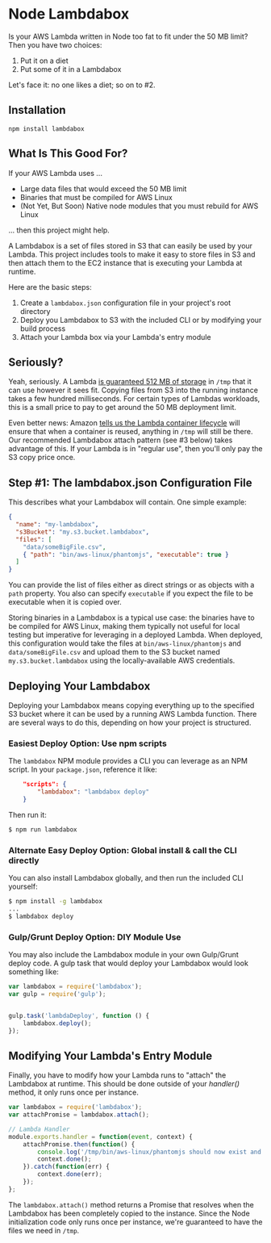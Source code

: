# Node Lambdabox

Is your AWS Lambda written in Node too fat to fit under the 50 MB limit?  Then
you have two choices:

1.  Put it on a diet
2.  Put some of it in a Lambdabox

Let's face it: no one likes a diet; so on to #2.

## Installation

```
npm install lambdabox
```

## What Is This Good For?

If your AWS Lambda uses ...

* Large data files that would exceed the 50 MB limit
* Binaries that must be compiled for AWS Linux
* (Not Yet, But Soon) Native node modules that you must rebuild for AWS Linux

... then this project might help.

A Lambdabox is a set of files stored in S3 that can easily be used by your
Lambda.  This project includes tools to make it easy to store files in S3 and
then attach them to the EC2 instance that is executing your Lambda at runtime.

Here are the basic steps:

1.  Create a `lambdabox.json` configuration file in your project's root directory
2.  Deploy you Lambdabox to S3 with the included CLI or by modifying your build process
3.  Attach your Lambda box via your Lambda's entry module

## Seriously?

Yeah, seriously.  A Lambda [is guaranteed 512 MB of storage](http://docs.aws.amazon.com/lambda/latest/dg/limits.html)
in `/tmp` that it can use however it sees fit.  Copying files from S3 into the running instance takes a few hundred
milliseconds.  For certain types of Lambdas workloads, this is a small price to pay to get around the 50 MB
deployment limit.

Even better news:  Amazon [tells us the Lambda container
lifecycle](https://aws.amazon.com/blogs/compute/container-reuse-in-lambda/) will
ensure that when a container is reused, anything in `/tmp` will still be there.
Our recommended Lambdabox attach pattern (see #3 below) takes advantage of this.
If your Lambda is in "regular use", then you'll only pay the S3 copy price once.

## Step #1: The lambdabox.json Configuration File
This describes what your Lambdabox will contain.  One simple example:

```json
{
  "name": "my-lambdabox",
  "s3Bucket": "my.s3.bucket.lambdabox",
  "files": [
    "data/someBigFile.csv",
    { "path": "bin/aws-linux/phantomjs", "executable": true }
  ]
}
```

You can provide the list of files either as direct strings or as objects
with a `path` property.  You also can specify `executable` if you expect the
file to be executable when it is copied over.

Storing binaries in a Lambdabox is a typical use case:  the binaries have to
be compiled for AWS Linux, making them typically not useful for local testing
but imperative for leveraging in a deployed Lambda.  When deployed, this
configuration would take the files at `bin/aws-linux/phantomjs` and
`data/someBigFile.csv` and upload them to the S3 bucket named
`my.s3.bucket.lambdabox` using the locally-available AWS credentials.


## Deploying Your Lambdabox

Deploying your Lambdabox means copying everything up to the specified S3 bucket
where it can be used by a running AWS Lambda function.  There are several ways
to do this, depending on how your project is structured.

### Easiest Deploy Option: Use npm scripts

The `lambdabox` NPM module provides a CLI you can leverage as an NPM script.
In your `package.json`, reference it like:

```json
    "scripts": {
        "lambdabox": "lambdabox deploy"
    }
```

Then run it:

```bash
$ npm run lambdabox
```

### Alternate Easy Deploy Option:  Global install & call the CLI directly

You can also install Lambdabox globally, and then run the included CLI yourself:

```bash
$ npm install -g lambdabox
...
$ lambdabox deploy
```

### Gulp/Grunt Deploy Option: DIY Module Use

You may also include the Lambdabox module in your own Gulp/Grunt deploy code.
A gulp task that would deploy your Lambdabox would look something like:

```js
var lambdabox = require('lambdabox');
var gulp = require('gulp');


gulp.task('lambdaDeploy', function () {
    lambdabox.deploy();
});

```


## Modifying Your Lambda's Entry Module

Finally, you have to modify how your Lambda runs to "attach" the Lambdabox at runtime.  This should
be done outside of your _handler()_ method, it only runs once per instance.

```js
var lambdabox = require('lambdabox');
var attachPromise = lambdabox.attach();

// Lambda Handler
module.exports.handler = function(event, context) {
    attachPromise.then(function() {
        console.log('/tmp/bin/aws-linux/phantomjs should now exist and be executable');
        context.done();
    }).catch(function(err) {
        context.done(err);
    });
};

```

The `lambdabox.attach()` method returns a Promise that resolves when the
Lambdabox has been completely copied to the instance.  Since the Node
initialization code only runs once per instance, we're guaranteed to have the
files we need in `/tmp`.